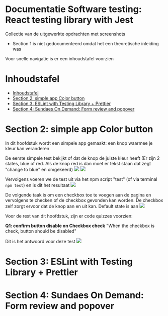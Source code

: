 # Documentatie Software testing: React testing library with Jest

Collectie van de uitgewerkte opdrachten met screenshots

* Section 1 is niet gedocumenteerd omdat het een theoretische inleiding was

Voor snelle navigatie is er een inhoudstafel voorzien

Inhoudstafel
===
- [Inhoudstafel](#inhoudstafel)
- [Section 2: simple app Color button](#section-2--simple-app-color-button)
- [Section 3: ESLint with Testing Library + Prettier](#section-3--eslint-with-testing-library---prettier)
- [Section 4: Sundaes On Demand: Form review and popover](#section-4--sundaes-on-demand--form-review-and-popover)




Section 2: simple app Color button
===
In dit hoofdstuk wordt een simpele app gemaakt: een knop waarmee je kleur kan veranderen

De eerste simpele test bekijkt of dat de knop de juiste kleur heeft (Er zijn 2 states, blue of red. Als de knop red is dan moet er tekst staan dat zegt "change to blue" en omgekeerd)
![](https://i.ibb.co/bF1Mw5Q/image.png)
![](https://i.ibb.co/f2MPXWz/image.png)

Vervolgens voeren we de test uit via het npm script "test" (of via terminal `npm test`) en is dit het resultaat
![](https://i.ibb.co/VMBhM4m/image.png)


De volgende taak is om een checkbox toe te voegen aan de pagina en vervolgens te checken of de checkbox gevonden kan worden. De checkbox zelf zorgt ervoor dat de knop aan en uit kan. Default state is aan
![](https://i.ibb.co/KsYPm2Z/image.png)

Voor de rest van dit hoofdstuk, zijn er code quizzes voorzien:

**Q1: confirm button disable on Checkbox check**
"When the checkbox is check, button should be disabled"

Dit is het antwoord voor deze test
![](https://i.ibb.co/MR0122f/image.png)




Section 3: ESLint with Testing Library + Prettier
===






Section 4: Sundaes On Demand: Form review and popover
===


